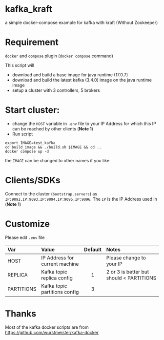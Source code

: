 # kafka_kraft
a simple docker-compose example for kafka with kraft (Without Zookeeper)

# Requirement
`docker` and `compose` plugin (`docker compose` command)

This script will
- download and build a base image for java runtime (17.0.7)
- download and build the latest kafka (3.4.0) image on the java runtime image
- setup a cluster with 3 controllers, 5 brokers

# Start cluster:

- change the `HOST` variable in `.env` file to your IP Address for which this IP can be reached by other clients (**Note 1**)
- Run script
```
export IMAGE=test_kafka
cd build_image && ./build.sh $IMAGE && cd ..
docker compose up -d
```

the `IMAGE` can be changed to other names if you like

# Clients/SDKs

Connect to the cluster (`bootstrap.servers`) as `IP:9092,IP:9093,IP:9094,IP:9095,IP:9096`. The `IP` is the IP Address used in  (**Note 1**)

# Customize

Please edit `.env` file

| Var   |      Value      |  Default | Notes|
|:----------|:-------------|:------:|:-----|
| HOST |  IP Address for current machine |  | Please change to your IP|
| REPLICA |    Kafka topic replica config   |  1 | 2 or 3 is better but should < PARTITIONS |
| PARTITIONS | Kafka topic partitions config|    3 | |

# Thanks
Most of the kafka docker scripts are from https://github.com/wurstmeister/kafka-docker
